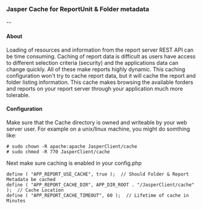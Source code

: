 ### Jasper Cache for ReportUnit & Folder metadata
--

#### About 
Loading of resources and information from the report server REST API can be
time consuming. Caching of report data is difficult as users have access to
different selection criteria (security) and the applications data can change
quickly. All of these make reports highly dynamic. This caching configuration
won't try to cache report data, but it will cache the report and folder listing
information.  This cache makes browsing the available forders and reports on
your report server through your application much more tolerable.


#### Configuration
Make sure that the Cache directory is owned and writeable by your web server user.
For example on a unix/linux machine, you might do somthing like:

    # sudo chown -R apache:apache JasperClient/cache
    # sudo chmod -R 770 JasperClient/cache
    
Next make sure caching is enabled in your config.php

    
    define ( "APP_REPORT_USE_CACHE", true );  // Should Folder & Report Metadata be cached
    define ( "APP_REPORT_CACHE_DIR", APP_DIR_ROOT . "/JasperClient/cache" );  // Cache Location
    define ( "APP_REPORT_CACHE_TIMEOUT", 60 );  // Lifetime of cache in Minutes
